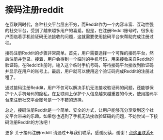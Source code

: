 # 接码注册reddit

在互联网时代，各种社交平台层出不穷，而Reddit作为一个内容丰富、互动性强的社交平台，受到了越来越多用户的喜爱。但是，在注册Reddit账号时，很多用户面临着手机验证码无法接收的问题，这就需要使用接码平台来帮助完成注册过程。

接码注册Reddit的步骤非常简单。首先，用户需要选择一个可靠的接码平台，然后注册并登录。接着，用户会得到一个临时的手机号码，用来接收来自Reddit的验证码。在Reddit注册时，输入这个临时手机号码，等待接码平台接收到验证码并显示在用户的账号上。最后，用户就可以使用这个验证码完成Reddit的注册过程了。

通过接码注册Reddit，用户不仅可以解决手机无法接收验证码的问题，还能够保护个人手机号码的隐私。在互联网上保护个人信息越来越重要的今天，使用接码平台来注册社交平台账号是一个不错的选择。

总之，接码注册Reddit是一个简单、安全的方式，让用户能够充分享受到这个社交平台带来的乐趣。如果您也遇到了手机无法接收验证码的问题，不妨尝试一下接码注册Reddit的方法吧！

更多 关于接码注册reddit 请通过✈与我们联系，感谢阅读，谢谢！[点这里联系✈](https://a.k02.cc)